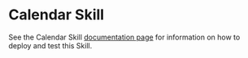﻿
# Calendar Skill

See the Calendar Skill [documentation page](https://github.com/Microsoft/AI/blob/master/docs/skills/productivity-calendar.md) for information on how to deploy and test this Skill.
